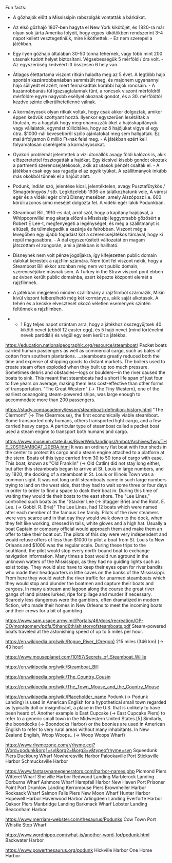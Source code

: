 Fun facts:

- A gőzhajók előtt a Mississipin rabszolgák vontatták a bárkákat.

- Az első gőzhajó 1807-ben hagyta el New York kikötőjét, és 1820-ra már olyan sok járta Amerika folyóit, hogy egyes kikötőkben rendszerint 3-4 napot kellett vesztegetlniük, mire kiköthettek. - Ez nem szerepel a játékban.

- Egy ilyen gőzhajó általában 30-50 tonna tehernek, vagy több mint 200 utasnak tudott helyet biztosítani. Végsebességük 5 mérföld / óra volt. - Az egyszerűség kedvéért itt összesen 6 hely van.

- Átlagos élettartama viszont ritkán haladta meg az 5 évet. A legtöbb hajó spontán kazánrobbanásban semmisült meg, és majdnem ugyanannyi hajó süllyedt el azért, mert fennakadtak korábbi hajók roncsain. - A kazánrobbanás túl igazságtalannak tűnt, a roncsok viszont mérföldről mérföldre egyre nagyobb eséllyel okoznak gondot, és a 30. mérföldtől kezdve szinte elkerülhetetlenné válnak.

- A kormányosok olyan ritkák voltak, hogy csak akkor dolgoztak, amikor éppen kedvük szottyant hozzá. Ilyenkor egyszerűen lesétáltak a főutcán, és a hagyták hogy megrohamozzák őket a hajóskapitányok vagy vállalatok, egymást túllicitálva, hogy az ő hajójukat vigye el egy útra. $1000-nál kevesebbről szóló ajánlatokat meg sem hallgattak. Ez mai árfolyamon 8 millió Ft-nak felel meg. - A játékban ezért kell folyamatosan cserélgetni a kormányosokat.

- Gyakori problémát jelentettek a vízi útonállók avagy földi kalózok is, akik előszeretettel fosztogatták a hajókat. Egy kicsivel kisebb gondot okoztak a partmenti szerencsejátékosok, akik az utasok pénzét csalták el. - A játékban csak egy sas ragadja el az egyik tyúkot. A szállítmányok inkább más okokból tűnnek el a hajóút alatt.

- Podunk, indián szó, jelentése kicsi, jelentéktelen, avagy Pusztafütykös / Simagöröngyös / stb. Legközelebb 1936-an találkozhatunk vele, A városi egér és a vidéki egér című Disney mesében, amely Aiszóposz i.e. 600 körüli azonos című meséjét dolgozta fel. A vidéki egér lakik Podunkban.
  
- Steamboat Bill, 1910-es dal, arról szól, hogy a kapitány hajójával, a Whippoorwillel meg akarja előzni a Mississipi leggyorsabb gőzösért a Robert E Lee-t, megfenyegeti a legénységet, és még a szállítmányt is eltüzeli, de túlmelegedik a kazánja és felrobban. Viszont még a levegőben egy újabb fogadást köt a szerencsejátékos társával, hogy ki repül magasabbra. - A dal egyszerűsített változatát én magam játszottam el zongorán, ami a játékban is hallható.

- Disneynek nem volt pénze jogdíjakra, így kifejezetten public domain dalokat kerestek a rajzfilm számára. Nem tűnt fel viszont nekik, hogy a Steamboat Bill ekkor azonban még nem volt public domain, szerencséjükre másnak sem. A Turkey in the Straw viszont pont ebben az évben került public domainba, ezért képezte központi elemét a rajzfilmnek.

- A játékban megjelenő minden szállítmány a rajzfilmből származik, Mikin kívül viszont felbérelhető még két kormányos, akik saját alkotások. A tehén és a kecske elvesztését okozó véletlen események szintén feltűnnek a rajzfilmben.

- + 1 Egy teljes napot szántam arra, hogy a játékhoz összegyűjtsek 40 kikötő nevet (ebből 12 easter egg), és 5 hajó nevet (mind történelmi nevek paródiái) és végül egy sem került a játékba.

https://education.nationalgeographic.org/resource/steamboat/
Packet boats carried human passengers as well as commercial cargo, such as bales of cotton from southern plantations. 
...steamboats greatly reduced both the time and expense of shipping goods to distant markets.
The boilers used to create steam often exploded when they built up too much pressure. Sometimes debris and obstacles—logs or boulders—in the river caused the boats to sink. This meant that steamboats had a short life span of just four to five years on average, making them less cost-effective than other forms of transportation.
"The Great Western" (-> The Tiny Western), one of the earliest oceangoing steam-powered ships, was large enough to accommodate more than 200 passengers.

https://study.com/academy/lesson/steamboat-definition-history.html
"The Clermont" (-> The Clearmouse), the first economically viable steamboat.
Some transported only humans, others transported light cargo, and a few carried heavy cargo. A particular type of steamboat called a packet boat used a steam engine to transport both humans and cargo.

https://www.museum.state.il.us/RiverWeb/landings/Ambot/Archives/fwp/THE_20STEAMBOAT_20ERA.html
It was an ordinary flat boat with four sheds in the center to protect its cargo and a steam engine attached to a platform at the stern. Boats of this type carried from 30 to 50 tons of cargo with ease.
This boat, known as "Old Franklin" (-> Old Catlin) did not stay long either, but after this steamboats began to arrive at St. Louis in large numbers, and by 1820, the docking of a steamboat in St. Louis or Illinois Town was a common sight. It was not long until steamboats came in such large numbers trying to land on the west side, that they had to wait some three or four days in order to order to find a space to dock their boat in. During this time of waiting they would tie their boats to the east shore.
The "Lee Lines," controlled such boats as the "Stacker Lee (-> Stagger Brie) and the Robt. E. Lee. (-> Gobbl. R. Brie)" The Lee Lines, had 12 boats which were named after each member of the famous Lee family.
Pilots of the river steamers were very scarce and in that day they would walk down to the dock, when they felt like working, dressed in tails, white gloves and a high hat. Usually a boat Captain or company official would approach them and make them an offer to take their boat out. The pilots of this day were very independent and would refuse offers of less than $1000 to pilot a boat from St. Louis to New Orleans and $1000 was the regular scale. During these trips to the southland, the pilot would stop every north-bound boat to exchange navigation information. Many times a boat would run aground in the unknown waters of the Mississippi, as they had no guiding lights such as exist today. They would also have to keep their eyes open for river bandits who made their headquarters in little caves on the banks of the Mississippi. From here they would watch the river traffic for unarmed steamboats which they would stop and plunder the boatmen and capture their boats and cargoes. In many a stream and lagoon along the course the great river gangs of land pirates lurked, ripe for pillage and murder if necessary. Scarcely less dangerous were the gamblers, often dramatized in modern fiction, who made their homes in New Orleans to meet the incoming boats and their crews for a bit of gambling.

https://www.sam.usace.army.mil/Portals/46/docs/recreation/OP-CO/montgomery/pdfs/5thand6th/ahistoryofsteamboats.pdf
Steam-powered boats traveled at the astonishing speed of up to 5 miles per hour.

https://en.wikipedia.org/wiki/Rogue_River_(Oregon)
215 miles (346 km) (-> 43 hour)

https://www.mouseplanet.com/10157/Secrets_of_Steamboat_Willie

https://en.wikipedia.org/wiki/Steamboat_Bill

https://en.wikipedia.org/wiki/The_Country_Cousin

https://en.wikipedia.org/wiki/The_Town_Mouse_and_the_Country_Mouse

https://en.wikipedia.org/wiki/Placeholder_name
Podunk (-> Podunk Landing) is used in American English for a hypothetical small town regarded as typically dull or insignificant, a place in the U.S. that is unlikely to have been heard of. Another example is East Cupcake (-> East Cupcake Piers) to refer to a generic small town in the Midwestern United States.[5]
Similarly, the boondocks (-> Boondocks Harbor) or the boonies are used in American English to refer to very rural areas without many inhabitants.
In New Zealand English, Woop Woops.. (-> Woop Woops Wharf)

https://www.rhymezone.com/r/rhyme.cgi?Word=podunk&org1=syl&org2=l&org3=y&typeofrhyme=syn
Squeedunk Piers
Duckburg Wharf
Nowheresville Harbor
Palookaville Port
Sticksville Harbor
Schmucksville Harbor

https://www.fantasynamegenerators.com/harbor-names.php
Picmond Piers
Witterel Wharf
Shelville Harbor
Redwood Landing
Marblerock Landing
Dorburns Wharf
Ashmore Wharf
Hampfail Harbor
New Haven Port
Prisoner Point Port
Drumlow Landing
Kerromouse Piers
Brownheller Harbor
Rocksack Wharf
Salmon Falls Piers
New Moon Wharf
Hunter Harbor
Hopewell Harbor
Haverwood Harbor
Arlingdeen Landing
Everforte Harbor
Oaksor Piers
Manbridge Landing
Barkmack Wharf
Lobster Landing
Beaconham Harbor

https://www.merriam-webster.com/thesaurus/Podunks
Cow Town Port
Whistle Stop Wharf

https://www.wordhippo.com/what-is/another-word-for/podunk.html
Backwater Harbor

https://www.powerthesaurus.org/podunk
Hickville Harbor
One Horse Harbor

